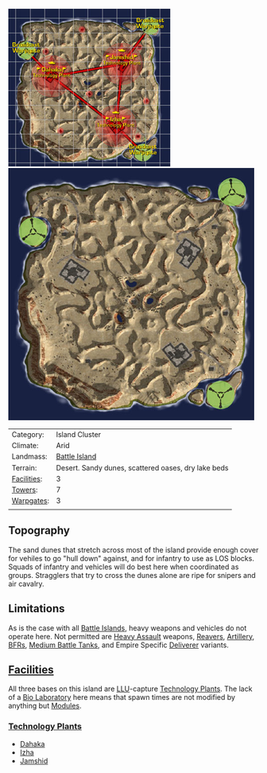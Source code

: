 ![](../images/DesolationMap.jpg "fig:DesolationMap.jpg")![](../images/Desolation_Terrain.jpg "fig:Desolation_Terrain.jpg")

|                              |                                                     |
| ---------------------------- | --------------------------------------------------- |
| Category:                    | Island Cluster                                      |
| Climate:                     | Arid                                                |
| Landmass:                    | [Battle Island](Battle_Islands.md)                  |
| Terrain:                     | Desert. Sandy dunes, scattered oases, dry lake beds |
| [Facilities](Facilities.md): | 3                                                   |
| [Towers](Towers.md):         | 7                                                   |
| [Warpgates](Warpgate.md):    | 3                                                   |
|                              |                                                     |

## Topography

The sand dunes that stretch across most of the island provide enough cover for
vehiles to go "hull down" against, and for infantry to use as LOS blocks. Squads
of infantry and vehicles will do best here when coordinated as groups.
Stragglers that try to cross the dunes alone are ripe for snipers and air
cavalry.

## Limitations

As is the case with all [Battle Islands](Battle_Islands.md), heavy weapons and
vehicles do not operate here. Not permitted are
[Heavy Assault](../certifications/Heavy_Assault.md) weapons,
[Reavers](../vehicles/Reaver.md), [Artillery](../terminology/Artillery.md),
[BFRs](../vehicles/BattleFrame_Robotics.md),
[Medium Battle Tanks](../items/Medium_Battle_Tank.md), and Empire Specific
[Deliverer](../vehicles/Deliverer.md) variants.

## [Facilities](Facilities.md)

All three bases on this island are
[LLU](../terminology/Lattice_Logic_Unit.md)-capture
[Technology Plants](../locations/Technology_Plant.md). The lack of a
[Bio Laboratory](Bio_Laboratory.md) here means that spawn times are not modified
by anything but [Modules](../etc/Modules.md).

### [Technology Plants](../locations/Technology_Plant.md)

- [Dahaka](../facilities/Dahaka.md)
- [Izha](../facilities/Izha.md)
- [Jamshid](../facilities/Jamshid.md)

<!--[category:Locations](category:Locations.md)-->
